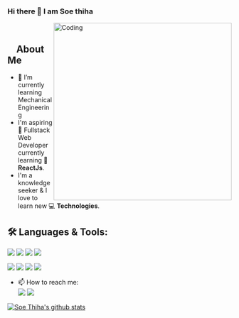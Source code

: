 ### Hi there 👋   I am Soe thiha

<!--
**yul1ux/yul1ux** is a ✨ _special_ ✨ repository because its `README.md` (this file) appears on your GitHub profile.

Here are some ideas to get you started:

- 🔭 I’m currently working on ...
- 🌱 I’m currently learning ...
- 👯 I’m looking to collaborate on ...
- 🤔 I’m looking for help with ...
- 💬 Ask me about ...
- 📫 How to reach me: ...
- 😄 Pronouns: ...
- ⚡ Fun fact: ...
-->
<img align="right" alt="Coding" width="400" src="https://media.giphy.com/media/L8K62iTDkzGX6/giphy.gif">
</br>

## &nbsp; &nbsp; **About Me**
- 🌱 I’m currently learning Mechanical Engineering
- I'm aspiring 🔭️ Fullstack Web Developer currently learning 🌱 **ReactJs**.
- I'm a knowledge seeker & I love to learn new 💻 **Technologies**.
## 🛠️ **Languages & Tools:**
<img src="https://img.icons8.com/color/48/000000/javascript.png"/> <img src="https://img.icons8.com/plasticine/50/000000/react.png"/>
<img src="https://img.icons8.com/color/48/000000/nodejs.png"/> <img src="https://img.icons8.com/dusk/64/000000/php-logo.png"/>


<img src="https://img.icons8.com/fluent/48/000000/visual-studio-code-2019.png"/> <img src="https://img.icons8.com/color/48/000000/merge-git.png"/> <img src="https://img.icons8.com/dusk/64/000000/linux.png"/> <img src="https://img.icons8.com/windows/32/000000/figma.png"/>

- 📫 How to reach me:<br />
[<img src="https://img.icons8.com/cute-clipart/32/000000/facebook-new.png"/>](https://web.facebook.com/soethiha) [<img src="https://img.icons8.com/cute-clipart/32/000000/twitter.png"/>](https://twitter.com)

[![Soe Thiha's github stats](https://github-readme-stats.vercel.app/api?username=yul1ux)](https://github.com/yul1ux/github-readme-stats)
